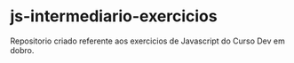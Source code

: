 # js-intermediario-exercicios
Repositorio criado referente aos exercicios de Javascript do Curso Dev em dobro.
